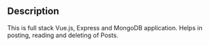 ## Description<br>
This is full stack Vue.js, Express and MongoDB application. Helps in posting, reading and deleting of Posts.